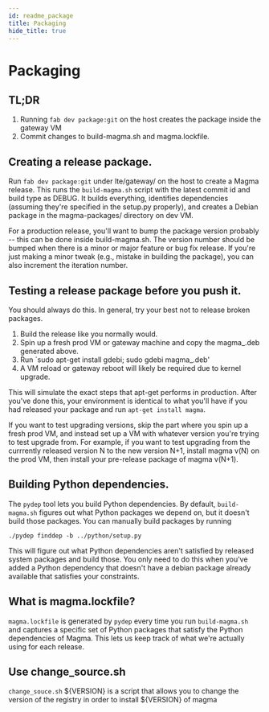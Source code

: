 ```yaml
---
id: readme_package
title: Packaging
hide_title: true
---
```

# Packaging
TL;DR
-----
1. Running `fab dev package:git` on the host creates the package inside the
gateway VM
2. Commit changes to build-magma.sh and magma.lockfile.

Creating a release package.
---------------------------
Run `fab dev package:git` under lte/gateway/ on the host to create a Magma
release. This runs the `build-magma.sh` script with the latest commit id and
build type as DEBUG. It builds everything, identifies dependencies (assuming
they're specified in the setup.py properly), and creates a Debian package in the
magma-packages/ directory on dev VM.

For a production release, you'll want to bump the package version probably --
this can be done inside build-magma.sh. The version number should be bumped
when there is a minor or major feature or bug fix release. If you're just
making a minor tweak (e.g., mistake in building the package), you can also
increment the iteration number.

Testing a release package before you push it.
---------------------------------------------
You should always do this. In general, try your best not to release broken
packages.

1. Build the release like you normally would.
2. Spin up a fresh prod VM or gateway machine and copy the magma_<version>.deb
generated above.
3. Run `sudo apt-get install gdebi; sudo gdebi magma_<version>.deb'
4. A VM reload or gateway reboot will likely be required due to kernel upgrade.

This will simulate the exact steps that apt-get performs in production.
After you've done this, your environment is identical to what you'll have if
you had released your package and run `apt-get install magma`.

If you want to test upgrading versions, skip the part where you spin up a fresh
prod VM, and instead set up a VM with whatever version you're trying to test
upgrade from. For example, if you want to test upgrading from the currrently
released version N to the new version N+1, install magma v(N) on the prod VM,
then install your pre-release package of magma v(N+1).

Building Python dependencies.
-----------------------------
The `pydep` tool lets you build Python dependencies. By default,
`build-magma.sh` figures out what Python packages we depend on, but it doesn't
build those packages. You can manually build packages by running

`./pydep finddep -b ../python/setup.py`

This will figure out what Python dependencies aren't satisfied by released
system packages and build those. You only need to do this when you've added a
Python dependency that doesn't have a debian package already available that
satisfies your constraints.

What is magma.lockfile?
-----------------------
`magma.lockfile` is generated by `pydep` every time you run `build-magma.sh`
and captures a specific set of Python packages that satisfy the Python
dependencies of Magma. This lets us keep track of what we're actually using for
each release.

Use change_source.sh
-----------------------
`change_souce.sh` ${VERSION}
is a script that allows you to change the version of the registry in order to
install ${VERSION} of magma

